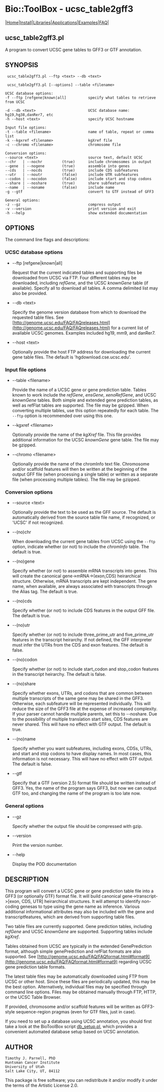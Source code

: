 # Bio::ToolBox - ucsc_table2gff3

|[Home](ReadMe.md)|[Install](AdvancedInstallation.md)|[Libraries](Libraries.md)|[Applications](Applications.md)|[Examples](Examples.md)|[FAQ](FAQ.md)|

## ucsc\_table2gff3.pl

A program to convert UCSC gene tables to GFF3 or GTF annotation.

## SYNOPSIS

     ucsc_table2gff3.pl --ftp <text> --db <text>
     
     ucsc_table2gff3.pl [--options] --table <filename>
    
    UCSC database options:
    -f --ftp [refgene|known|all]          specify what tables to retrieve from UCSC
              
    -d --db <text>                        UCSC database name: hg19,hg38,danRer7, etc
    -h --host <text>                      specify UCSC hostname
    
    Input file options:
    -t --table <filename>                 name of table, repeat or comma list
    -k --kgxref <filename>                kgXref file
    -c --chromo <filename>                chromosome file
    
    Conversion options:
    --source <text>                       source text, default UCSC
    --chr   | --nochr         (true)      include chromosomes in output
    --gene  | --nogene        (true)      assemble into genes
    --cds   | --nocds         (true)      include CDS subfeatures
    --utr   | --noutr         (false)     include UTR subfeatures
    --codon | --nocodon       (false)     include start and stop codons
    --share | --noshare       (true)      share subfeatures
    --name  | --noname        (false)     include name
    -g --gtf                              convert to GTF instead of GFF3
    
    General options:
    -z --gz                               compress output
    -v --version                          print version and exit
    -h --help                             show extended documentation

## OPTIONS

The command line flags and descriptions:

### UCSC database options

- --ftp \[refgene|known|all\]

    Request that the current indicated tables and supporting files be 
    downloaded from UCSC via FTP. Four different tables may be downloaded, 
    including _refGene_, and the UCSC _knownGene_ table (if available). 
    Specify all to download all tables. A comma delimited list may also 
    be provided.

- --db &lt;text>

    Specify the genome version database from which to download the requested 
    table files. See [http://genome.ucsc.edu/FAQ/FAQreleases.html](http://genome.ucsc.edu/FAQ/FAQreleases.html) for a 
    current list of available UCSC genomes. Examples included hg19, mm9, and 
    danRer7.

- --host &lt;text>

    Optionally provide the host FTP address for downloading the current 
    gene table files. The default is 'hgdownload.cse.ucsc.edu'.

### Input file options

- --table &lt;filename>

    Provide the name of a UCSC gene or gene prediction table. Tables known 
    to work include the _refGene_, _ensGene_, _xenoRefGene_, and UCSC 
    _knownGene_ tables. Both simple and extended gene prediction tables, as 
    well as refFlat tables are supported. The file may be gzipped. When 
    converting multiple tables, use this option repeatedly for each table. 
    The `--ftp` option is recommended over using this one.

- --kgxref &lt;filename>

    Optionally provide the name of the _kgXref_ file. This file 
    provides additional information for the UCSC _knownGene_ gene table.
    The file may be gzipped.

- --chromo &lt;filename>

    Optionally provide the name of the chromInfo text file. Chromosome 
    and/or scaffold features will then be written at the beginning of the 
    output GFF file (when processing a single table) or written as a 
    separate file (when processing multiple tables). The file may be gzipped.

### Conversion options

- --source &lt;text>

    Optionally provide the text to be used as the GFF source. The default is 
    automatically derived from the source table file name, if recognized, or 
    'UCSC' if not recognized.

- --(no)chr

    When downloading the current gene tables from UCSC using the `--ftp` 
    option, indicate whether (or not) to include the _chromInfo_ table. 
    The default is true. 

- --(no)gene

    Specify whether (or not) to assemble mRNA transcripts into genes. This 
    will create the canonical gene->mRNA->(exon,CDS) heirarchical 
    structure. Otherwise, mRNA transcripts are kept independent. The gene name, 
    when available, are always associated with transcripts through the Alias 
    tag. The default is true.

- --(no)cds

    Specify whether (or not) to include CDS features in the output GFF file. 
    The default is true.

- --(no)utr

    Specify whether (or not) to include three\_prime\_utr and five\_prime\_utr 
    features in the transcript heirarchy. If not defined, the GFF interpreter 
    must infer the UTRs from the CDS and exon features. The default is false.

- --(no)codon

    Specify whether (or not) to include start\_codon and stop\_codon features 
    in the transcript heirarchy. The default is false.

- --(no)share

    Specify whether exons, UTRs, and codons that are common between multiple 
    transcripts of the same gene may be shared in the GFF3. Otherwise, each 
    subfeature will be represented individually. This will reduce the size of 
    the GFF3 file at the expense of increased complexity. If your parser 
    cannot handle multiple parents, set this to --noshare. Due to the 
    possibility of multiple translation start sites, CDS features are never 
    shared. This will have no effect with GTF output. The default is true. 

- --(no)name

    Specify whether you want subfeatures, including exons, CDSs, UTRs, and 
    start and stop codons to have display names. In most cases, this 
    information is not necessary. This will have no effect with GTF output. 
    The default is false.

- --gtf

    Specify that a GTF (version 2.5) format file should be written instead of 
    GFF3. Yes, the name of the program says GFF3, but now we can output GTF 
    too, and changing the name of the program is too late now.

### General options

- --gz

    Specify whether the output file should be compressed with gzip.

- --version

    Print the version number.

- --help

    Display the POD documentation

## DESCRIPTION

This program will convert a UCSC gene or gene prediction table file into a
GFF3 (or optionally GTF) format file. It will build canonical 
gene->transcript->\[exon, CDS, UTR\] heirarchical structures. It will 
attempt to identify non-coding genesas to type using the gene name as inference. 
Various additional informational attributes may also be included with the gene 
and transcriptfeatures, which are derived from supporting table files.

Two table files are currently supported. Gene prediction tables, including 
_refGene_ and UCSC _knownGene_ are supported. Supporting tables include 
_kgXref_. 

Tables obtained from UCSC are typically in the extended GenePrediction 
format, although simple genePrediction and refFlat formats are also 
supported. See [http://genome.ucsc.edu/FAQ/FAQformat.html#format9](http://genome.ucsc.edu/FAQ/FAQformat.html#format9) regarding
UCSC gene prediction table formats. 

The latest table files may be automatically downloaded using FTP from 
UCSC or other host. Since these files are periodically updated, this may 
be the best option. Alternatively, individual files may be specified 
through command line options. Files may be obtained manually through FTP, 
HTTP, or the UCSC Table Browser. 

If provided, chromosome and/or scaffold features will be written as GFF3-style 
sequence-region pragmas (even for GTF files, just in case).

If you need to set up a database using UCSC annotation, you should first 
take a look at the BioToolBox script [db\_setup.pl](https://metacpan.org/pod/db_setup.pl), which provides a 
convenient automated database setup based on UCSC annotation.  

## AUTHOR

    Timothy J. Parnell, PhD
    Huntsman Cancer Institute
    University of Utah
    Salt Lake City, UT, 84112

This package is free software; you can redistribute it and/or modify
it under the terms of the Artistic License 2.0.  
